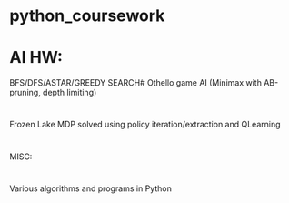 # python_coursework

# AI HW:
BFS/DFS/ASTAR/GREEDY SEARCH#
Othello game AI (Minimax with AB-pruning, depth limiting)
#
Frozen Lake MDP solved using policy iteration/extraction and QLearning
#
MISC:
#
Various algorithms and programs in Python
